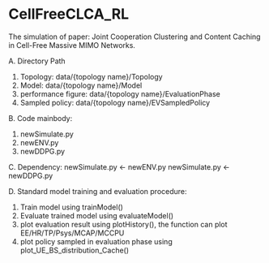 # CellFreeCLCA_RL
The simulation of paper: Joint Cooperation Clustering and Content Caching in Cell-Free Massive MIMO Networks.

A. Directory Path
  1. Topology: data/{topology name}/Topology 
  2. Model: data/{topology name}/Model
  3. performance figure: data/{topology name}/EvaluationPhase
  4. Sampled policy: data/{topology name}/EVSampledPolicy

B. Code mainbody: 
  1. newSimulate.py
  2. newENV.py
  3. newDDPG.py
  
C. Dependency:
  newSimulate.py <- newENV.py
  newSimulate.py <- newDDPG.py

D. Standard model training and evaluation procedure:
  1. Train model using trainModel()
  2. Evaluate trained model using evaluateModel()
  3. plot evaluation result using plotHistory(), the function can plot EE/HR/TP/Psys/MCAP/MCCPU
  4. plot policy sampled in evaluation phase using plot_UE_BS_distribution_Cache()
